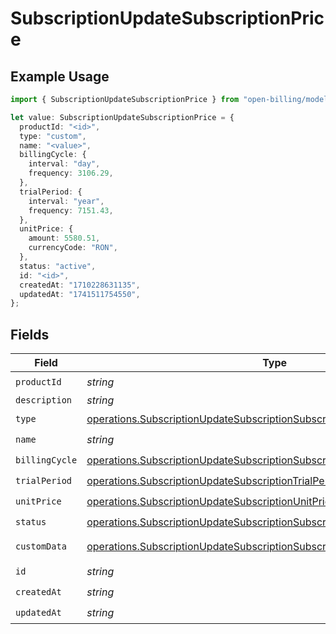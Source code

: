# SubscriptionUpdateSubscriptionPrice

## Example Usage

```typescript
import { SubscriptionUpdateSubscriptionPrice } from "open-billing/models/operations";

let value: SubscriptionUpdateSubscriptionPrice = {
  productId: "<id>",
  type: "custom",
  name: "<value>",
  billingCycle: {
    interval: "day",
    frequency: 3106.29,
  },
  trialPeriod: {
    interval: "year",
    frequency: 7151.43,
  },
  unitPrice: {
    amount: 5580.51,
    currencyCode: "RON",
  },
  status: "active",
  id: "<id>",
  createdAt: "1710228631135",
  updatedAt: "1741511754550",
};
```

## Fields

| Field                                                                                                                                                                | Type                                                                                                                                                                 | Required                                                                                                                                                             | Description                                                                                                                                                          |
| -------------------------------------------------------------------------------------------------------------------------------------------------------------------- | -------------------------------------------------------------------------------------------------------------------------------------------------------------------- | -------------------------------------------------------------------------------------------------------------------------------------------------------------------- | -------------------------------------------------------------------------------------------------------------------------------------------------------------------- |
| `productId`                                                                                                                                                          | *string*                                                                                                                                                             | :heavy_check_mark:                                                                                                                                                   | N/A                                                                                                                                                                  |
| `description`                                                                                                                                                        | *string*                                                                                                                                                             | :heavy_minus_sign:                                                                                                                                                   | N/A                                                                                                                                                                  |
| `type`                                                                                                                                                               | [operations.SubscriptionUpdateSubscriptionSubscriptionsType](../../models/operations/subscriptionupdatesubscriptionsubscriptionstype.md)                             | :heavy_check_mark:                                                                                                                                                   | N/A                                                                                                                                                                  |
| `name`                                                                                                                                                               | *string*                                                                                                                                                             | :heavy_check_mark:                                                                                                                                                   | N/A                                                                                                                                                                  |
| `billingCycle`                                                                                                                                                       | [operations.SubscriptionUpdateSubscriptionSubscriptionsBillingCycle](../../models/operations/subscriptionupdatesubscriptionsubscriptionsbillingcycle.md)             | :heavy_check_mark:                                                                                                                                                   | N/A                                                                                                                                                                  |
| `trialPeriod`                                                                                                                                                        | [operations.SubscriptionUpdateSubscriptionTrialPeriod](../../models/operations/subscriptionupdatesubscriptiontrialperiod.md)                                         | :heavy_check_mark:                                                                                                                                                   | N/A                                                                                                                                                                  |
| `unitPrice`                                                                                                                                                          | [operations.SubscriptionUpdateSubscriptionUnitPrice](../../models/operations/subscriptionupdatesubscriptionunitprice.md)                                             | :heavy_check_mark:                                                                                                                                                   | N/A                                                                                                                                                                  |
| `status`                                                                                                                                                             | [operations.SubscriptionUpdateSubscriptionSubscriptionsResponse200Status](../../models/operations/subscriptionupdatesubscriptionsubscriptionsresponse200status.md)   | :heavy_check_mark:                                                                                                                                                   | N/A                                                                                                                                                                  |
| `customData`                                                                                                                                                         | [operations.SubscriptionUpdateSubscriptionSubscriptionsResponseCustomData](../../models/operations/subscriptionupdatesubscriptionsubscriptionsresponsecustomdata.md) | :heavy_minus_sign:                                                                                                                                                   | Any valid JSON value                                                                                                                                                 |
| `id`                                                                                                                                                                 | *string*                                                                                                                                                             | :heavy_check_mark:                                                                                                                                                   | N/A                                                                                                                                                                  |
| `createdAt`                                                                                                                                                          | *string*                                                                                                                                                             | :heavy_check_mark:                                                                                                                                                   | N/A                                                                                                                                                                  |
| `updatedAt`                                                                                                                                                          | *string*                                                                                                                                                             | :heavy_check_mark:                                                                                                                                                   | N/A                                                                                                                                                                  |